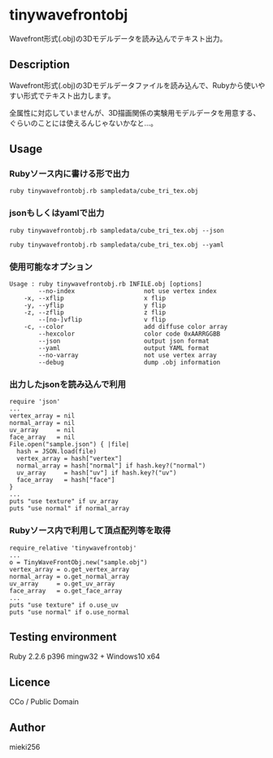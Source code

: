 tinywavefrontobj
================

Wavefront形式(.obj)の3Dモデルデータを読み込んでテキスト出力。

Description
-----------

Wavefront形式(.obj)の3Dモデルデータファイルを読み込んで、Rubyから使いやすい形式でテキスト出力します。

全属性に対応していませんが、3D描画関係の実験用モデルデータを用意する、ぐらいのことには使えるんじゃないかなと…。

Usage
-----

### Rubyソース内に書ける形で出力

    ruby tinywavefrontobj.rb sampledata/cube_tri_tex.obj

### jsonもしくはyamlで出力

    ruby tinywavefrontobj.rb sampledata/cube_tri_tex.obj --json

    ruby tinywavefrontobj.rb sampledata/cube_tri_tex.obj --yaml

### 使用可能なオプション

    Usage : ruby tinywavefrontobj.rb INFILE.obj [options]
            --no-index                   not use vertex index
        -x, --xflip                      x flip
        -y, --yflip                      y flip
        -z, --zflip                      z flip
            --[no-]vflip                 v flip
        -c, --color                      add diffuse color array
            --hexcolor                   color code 0xAARRGGBB
            --json                       output json format
            --yaml                       output YAML format
            --no-varray                  not use vertex array
            --debug                      dump .obj information

### 出力したjsonを読み込んで利用

    require 'json'
    ...
    vertex_array = nil
    normal_array = nil
    uv_array     = nil
    face_array   = nil
    File.open("sample.json") { |file|
      hash = JSON.load(file)
      vertex_array = hash["vertex"]
      normal_array = hash["normal"] if hash.key?("normal")
      uv_array     = hash["uv"] if hash.key?("uv")
      face_array   = hash["face"]
    }
    ...
    puts "use texture" if uv_array
    puts "use normal" if normal_array

### Rubyソース内で利用して頂点配列等を取得

    require_relative 'tinywavefrontobj'
    ...
    o = TinyWaveFrontObj.new("sample.obj")
    vertex_array = o.get_vertex_array
    normal_array = o.get_normal_array
    uv_array     = o.get_uv_array
    face_array   = o.get_face_array
    ...
    puts "use texture" if o.use_uv
    puts "use normal" if o.use_normal

Testing environment
-------------------

Ruby 2.2.6 p396 mingw32 + Windows10 x64

Licence
-------

CCo / Public Domain

Author
------

mieki256
